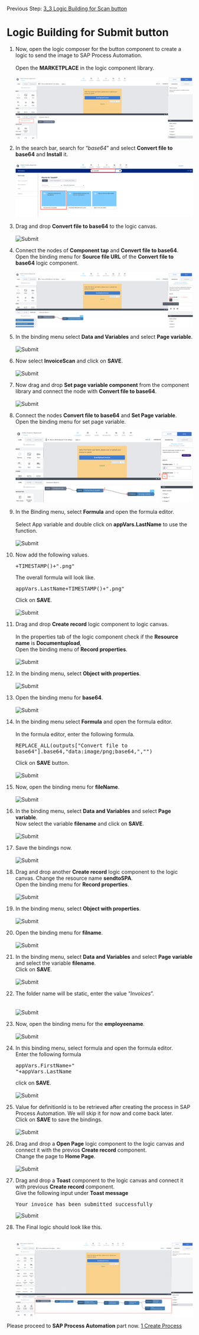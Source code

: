 Previous Step: <a href="https://github.com/SAP-samples/process-automation-enablement/tree/main/Workshops/LCNC_Roadshow/Build%20Apps/3%20Details%20Page/3_3%20Logic%20Building%20for%20Scan%20button/Readme.md">3_3 Logic Building for Scan button</a>


# Logic Building for Submit button


1. Now, open the logic composer for the button component to create a logic to send the image to SAP Process Automation.<br><br>
Open the <b>MARKETPLACE</b> in the logic component library.<br><br>
![Submit](Images/01.png)

2. In the search bar, search for “<i>base64</i>” and select <b>Convert file to base64</b>
and <b>Install</b> it.<br><br>
![Submit](Images/02.png)

3. Drag and drop <b>Convert file to base64</b> to the logic canvas.<br><br>
![Submit](Images/03.png)

4. Connect the nodes of <b>Component tap</b> and <b>Convert file to base64</b>.
Open the binding menu for <b>Source file URL</b> of the <b>Convert file to base64</b> logic component.<br><br>
![Submit](Images/04.png)

5. In the binding menu select <b>Data and Variables</b> and select <b>Page variable</b>.<br><br>
![Submit](Images/05.png)

6. Now select <b>InvoiceScan</b> and click on <b>SAVE</b>.<br><br>
![Submit](Images/06.png)

7. Now drag and drop <b>Set page variable component</b> from the component library and connect the node with <b>Convert file to base64</b>.<br><br>
![Submit](Images/07.png)

8. Connect the nodes <b>Convert file to base64</b> and <b>Set Page variable</b>. <br>Open the binding menu for set page variable.<br><br>
![Submit](Images/08.png)

9. In the Binding menu, select <b>Formula</b> and open the formula editor.<br>				
Select App variable and double click on <b>appVars.LastName</b> to use the function.<br><br>
![Submit](Images/10.png)

10. Now add the following values.<pre>+TIMESTAMP()+".png"</pre>
The overall formula will look like.<pre>appVars.LastName+TIMESTAMP()+".png"</pre>
Click on <b>SAVE</b>.<br><br>
![Submit](Images/11.png)

11. Drag and drop <b>Create record</b> logic component to logic canvas.<br>				
In the properties tab of the logic component check if the <b>Resource name</b> is <b>Documentupload</b>,<br>
Open the binding menu of <b>Record properties</b>. <br><br>
![Submit](Images/12.png)

12. In the binding menu, select <b>Object with properties</b>.<br><br>
![Submit](Images/13.png)

13. Open the binding menu for <b>base64</b>.<br><br>
![Submit](Images/14.png)

14. In the binding menu select <b>Formula</b> and open the formula editor.<br>				
In the formula editor, enter the following formula.<pre>REPLACE_ALL(outputs["Convert file to base64"].base64,"data:image/png;base64,","")</pre>
Click on <b>SAVE</b> button. <br><br>
![Submit](Images/15.png)

15. Now, open the binding menu for <b>fileName</b>.<br><br>
![Submit](Images/16.png)
		
16. In the binding menu, select <b>Data and Variables</b> and select <b>Page variable</b>. <br>Now select the variable <b>filename</b> and click on <b>SAVE</b>.<br><br>
![Submit](Images/17.png)

17. Save the bindings now.<br><br>
![Submit](Images/18.png)

18. Drag and drop another <b>Create record</b> logic component to the logic canvas.
Change the resource name <b>sendtoSPA</b>.						
Open the binding menu for <b>Record properties</b>. <br><br>
![Submit](Images/19.png)

19. In the binding menu, select <b>Object with properties</b>. <br><br>
![Submit](Images/20.png)

20. Open the binding menu for <b>filname</b>.<br><br>
![Submit](Images/21.png)
		
21. In the binding menu, select <b>Data and Variables</b> and select <b>Page variable</b> and select the variable <b>filename</b>.<br>
Click on <b>SAVE</b>.	<br><br>
![Submit](Images/22.png)
		
22. The folder name will be static, enter the value “<i>Invoices</i>”.<br><br>		
![Submit](Images/23.png)
				
23. Now, open the binding menu for the <b>employeename</b>.<br><br>
![Submit](Images/Screenshot%202022-09-29%20at%2014.50.43.png)

24. In this binding menu, select formula and open the formula editor.<br>
Enter the following formula<pre>appVars.FirstName+" "+appVars.LastName</pre>
click on <b>SAVE</b>.<br><br>
![Submit](Images/24.png)

25. Value for definitionId is to be retrieved after creating the process in SAP Process Automation. We will skip it for now and come back later.<br>
Click on <b>SAVE</b> to save the bindings.<br><br>
![Submit](Images/25.png)

26. Drag and drop a <b>Open Page</b> logic component to the logic canvas and connect it with the previos <b>Create record</b> component. <br>
Change the page to <b>Home Page</b>.<br><br>
![Submit](Images/26.png)
	
27. Drag and drop a <b>Toast</b> component to the logic canvas and connect it with previous <b>Create record </b> component. <br>
Give the following input under <b>Toast message</b>
	<pre>Your invoice has been submitted successfully</pre>
	![Submit](Images/27.png)	
	
28. The Final logic should look like this.<br><br>			
![Submit](Images/28.png)

Please proceed to **SAP Process Automation** part now.
[1 Create Process](https://github.com/SAP-samples/process-automation-enablement/tree/main/Workshops/LCNC_Roadshow/Build%20Process%20Automation/1%20Create%20Process/spa-dox-create-process.md)
				

			

		
	
		

